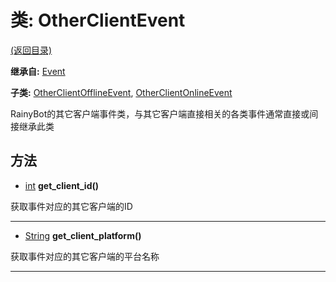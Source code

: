 # 类: OtherClientEvent  
[(返回目录)](README.md)  
  
**继承自:** [Event](Event.md)  
  
**子类:** [OtherClientOfflineEvent](OtherClientOfflineEvent.md), [OtherClientOnlineEvent](OtherClientOnlineEvent.md)  
  
RainyBot的其它客户端事件类，与其它客户端直接相关的各类事件通常直接或间接继承此类  
  
## 方法 
  
- [int](https://docs.godotengine.org/en/latest/classes/class_int.html) **get_client_id()**  
  
获取事件对应的其它客户端的ID  
  
---  
  
- [String](https://docs.godotengine.org/en/latest/classes/class_string.html) **get_client_platform()**  
  
获取事件对应的其它客户端的平台名称  
  
---  
  

